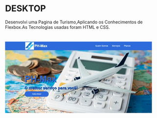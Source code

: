 # DESKTOP
Desenvolvi uma Pagina de Turismo,Aplicando os Conhecimentos de Flexbox.As Tecnologias usadas foram HTML e CSS.




![enter image description here](https://github.com/emersonpacifico/Flex-Turismo/blob/master/images/giphy.gif?raw=true)
=======
